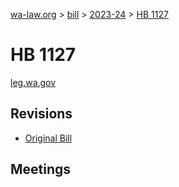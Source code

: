[wa-law.org](/) > [bill](/bill/) > [2023-24](/bill/2023-24/) > [HB 1127](/bill/2023-24/hb/1127/)

# HB 1127
[leg.wa.gov](https://app.leg.wa.gov/billsummary?BillNumber=1127&Year=2023&Initiative=false)

## Revisions
* [Original Bill](1/)

## Meetings